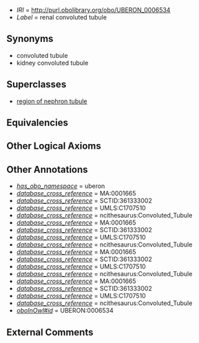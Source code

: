  * *IRI* = http://purl.obolibrary.org/obo/UBERON_0006534
 * *Label* = renal convoluted tubule

## Synonyms

 * convoluted tubule
 * kidney convoluted tubule

## Superclasses

 * [region of nephron tubule](../../UBERON/85/UBERON_0007685.md)

## Equivalencies


## Other Logical Axioms


## Other Annotations

 * *[has_obo_namespace](../../ce/oboInOwl#hasOBONamespace.md)* = uberon
 * *[database_cross_reference](../../ef/oboInOwl#hasDbXref.md)* = MA:0001665
 * *[database_cross_reference](../../ef/oboInOwl#hasDbXref.md)* = SCTID:361333002
 * *[database_cross_reference](../../ef/oboInOwl#hasDbXref.md)* = UMLS:C1707510
 * *[database_cross_reference](../../ef/oboInOwl#hasDbXref.md)* = ncithesaurus:Convoluted_Tubule
 * *[database_cross_reference](../../ef/oboInOwl#hasDbXref.md)* = MA:0001665
 * *[database_cross_reference](../../ef/oboInOwl#hasDbXref.md)* = SCTID:361333002
 * *[database_cross_reference](../../ef/oboInOwl#hasDbXref.md)* = UMLS:C1707510
 * *[database_cross_reference](../../ef/oboInOwl#hasDbXref.md)* = ncithesaurus:Convoluted_Tubule
 * *[database_cross_reference](../../ef/oboInOwl#hasDbXref.md)* = MA:0001665
 * *[database_cross_reference](../../ef/oboInOwl#hasDbXref.md)* = SCTID:361333002
 * *[database_cross_reference](../../ef/oboInOwl#hasDbXref.md)* = UMLS:C1707510
 * *[database_cross_reference](../../ef/oboInOwl#hasDbXref.md)* = ncithesaurus:Convoluted_Tubule
 * *[database_cross_reference](../../ef/oboInOwl#hasDbXref.md)* = MA:0001665
 * *[database_cross_reference](../../ef/oboInOwl#hasDbXref.md)* = SCTID:361333002
 * *[database_cross_reference](../../ef/oboInOwl#hasDbXref.md)* = UMLS:C1707510
 * *[database_cross_reference](../../ef/oboInOwl#hasDbXref.md)* = ncithesaurus:Convoluted_Tubule
 * *[oboInOwl#id](../../id/oboInOwl#id.md)* = UBERON:0006534

## External Comments

